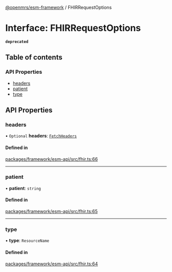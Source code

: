[@openmrs/esm-framework](../API.md) / FHIRRequestOptions

# Interface: FHIRRequestOptions

**`deprecated`**

## Table of contents

### API Properties

- [headers](FHIRRequestOptions.md#headers)
- [patient](FHIRRequestOptions.md#patient)
- [type](FHIRRequestOptions.md#type)

## API Properties

### headers

• `Optional` **headers**: [`FetchHeaders`](FetchHeaders.md)

#### Defined in

[packages/framework/esm-api/src/fhir.ts:66](https://github.com/openmrs/openmrs-esm-core/blob/master/packages/framework/esm-api/src/fhir.ts#L66)

___

### patient

• **patient**: `string`

#### Defined in

[packages/framework/esm-api/src/fhir.ts:65](https://github.com/openmrs/openmrs-esm-core/blob/master/packages/framework/esm-api/src/fhir.ts#L65)

___

### type

• **type**: `ResourceName`

#### Defined in

[packages/framework/esm-api/src/fhir.ts:64](https://github.com/openmrs/openmrs-esm-core/blob/master/packages/framework/esm-api/src/fhir.ts#L64)

